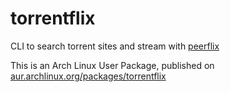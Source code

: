 # torrentflix

CLI to search torrent sites and stream with [peerflix][1]

This is an Arch Linux User Package, published on
[aur.archlinux.org/packages/torrentflix][2]

[1]: https://github.com/mafintosh/peerflix
[2]: https://aur.archlinux.org/packages/torrentflix/
